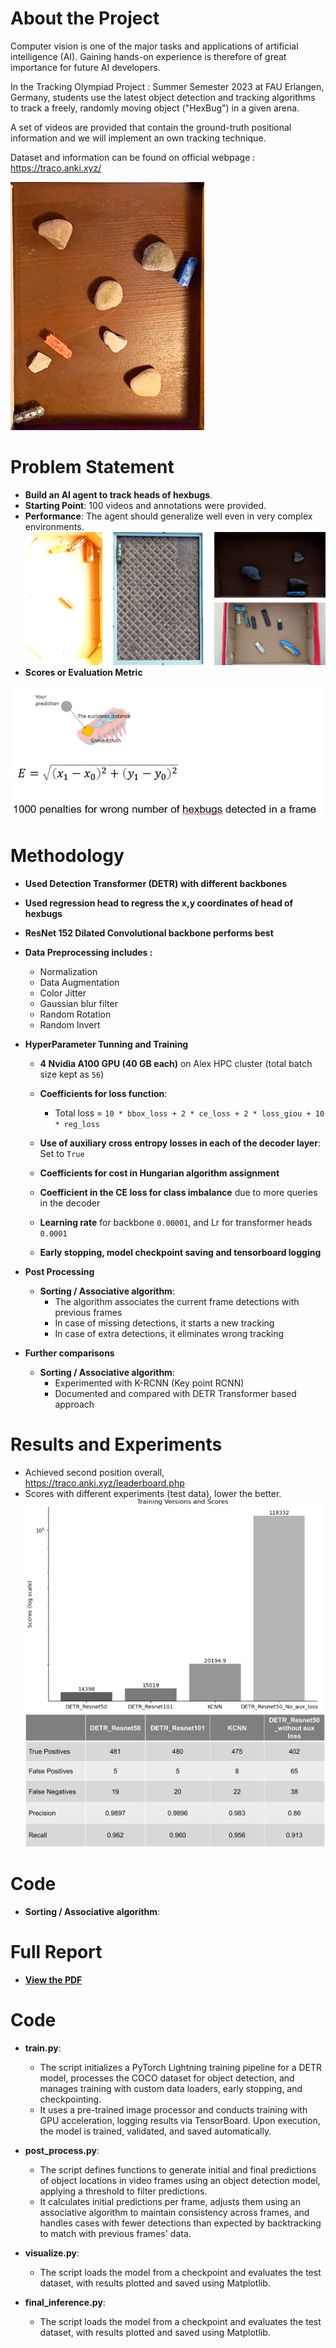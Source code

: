 # About the Project
Computer vision is one of the major tasks and applications of artificial intelligence (AI). Gaining hands-on experience is therefore of great importance for future AI developers. 

In the Tracking Olympiad Project : Summer Semester 2023 at FAU Erlangen, Germany, students use the latest object detection and tracking algorithms to track a freely, randomly moving object ("HexBug") in a given arena. 

A set of videos are provided that contain the ground-truth positional information and we will implement an own tracking technique. 

Dataset and information can be found on official webpage : https://traco.anki.xyz/

[![See Hexbugs](images/1.jpg)](https://youtube.com/shorts/V4Rl51bUAsw?feature=share)

# Problem Statement
- **Build an AI agent to track heads of hexbugs**.
- **Starting Point**: 100 videos and annotations were provided.
- **Performance**: The agent should generalize well even in very complex environments.
![Complex Enviornments](images/2.jpg)
- **Scores or Evaluation Metric**

![Scores](images/3.jpg)

# Methodology
- **Used Detection Transformer (DETR) with different backbones**
- **Used regression head to regress the x,y coordinates of head of hexbugs**
- **ResNet 152 Dilated Convolutional backbone performs best**
- **Data Preprocessing includes :**
  - Normalization
  - Data Augmentation
  - Color Jitter
  - Gaussian blur filter
  - Random Rotation
  - Random Invert

- **HyperParameter Tunning and Training**
  - **4 Nvidia A100 GPU (40 GB each)** on Alex HPC cluster (total batch size kept as `56`)
  - **Coefficients for loss function**:
    -   Total loss = `10 * bbox_loss + 2 * ce_loss + 2 * loss_giou + 10 * reg_loss`

  - **Use of auxiliary cross entropy losses in each of the decoder layer**: Set to `True`
  - **Coefficients for cost in Hungarian algorithm assignment**
  - **Coefficient in the CE loss for class imbalance** due to more queries in the decoder
  - **Learning rate** for backbone `0.00001`, and Lr for transformer heads `0.0001`
  - **Early stopping, model checkpoint saving and tensorboard logging**

- **Post Processing**
  - **Sorting / Associative algorithm**:
    -   The algorithm associates the current frame detections with previous frames
    -   In case of missing detections, it starts a new tracking
    -   In case of extra detections, it eliminates wrong tracking
   
- **Further comparisons**
  - **Sorting / Associative algorithm**:
    -  Experimented with K-RCNN (Key point RCNN)
    -  Documented and compared with DETR Transformer based approach

# Results and Experiments
  -  Achieved second position overall, https://traco.anki.xyz/leaderboard.php
  -  Scores with different experiments (test data), lower the better.
        ![Results](images/4.jpg)
        ![Results](images/5.jpg)

# Code
  - **Sorting / Associative algorithm**:

# Full Report 
  - **[View the PDF](Towards_Seamless_Hex-Bug_Tracking_Salil_Bhatnagar_23220858.pdf)**
    
# Code
- **train.py**:
  - The script initializes a PyTorch Lightning training pipeline for a DETR model, processes the COCO dataset for object detection, and manages training with custom data loaders, early stopping, and checkpointing.
  - It uses a pre-trained image processor and conducts training with GPU acceleration, logging results via TensorBoard. Upon execution, the model is trained, validated, and saved automatically.
 
- **post_process.py**:
  - The script defines functions to generate initial and final predictions of object locations in video frames using an object detection model, applying a threshold to filter predictions.
  - It calculates initial predictions per frame, adjusts them using an associative algorithm to maintain consistency across frames, and handles cases with fewer detections than expected by backtracking to match with previous frames' data. 
  
- **visualize.py**:
  - The script loads the model from a checkpoint and evaluates the test dataset, with results plotted and saved using Matplotlib.

- **final_inference.py**:
  - The script loads the model from a checkpoint and evaluates the test dataset, with results plotted and saved using Matplotlib.









